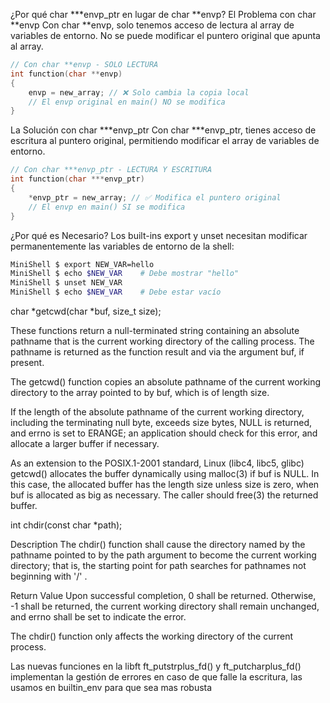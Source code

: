 ¿Por qué char ***envp_ptr en lugar de char **envp?
El Problema con char **envp
Con char **envp, solo tenemos acceso de lectura al array de variables de entorno. No se puede modificar el puntero original que apunta al array.
```c
// Con char **envp - SOLO LECTURA
int function(char **envp)
{
    envp = new_array; // ❌ Solo cambia la copia local
    // El envp original en main() NO se modifica
}
```
La Solución con char ***envp_ptr
Con char ***envp_ptr, tienes acceso de escritura al puntero original, permitiendo modificar el array de variables de entorno.
```c
// Con char ***envp_ptr - LECTURA Y ESCRITURA
int function(char ***envp_ptr)
{
    *envp_ptr = new_array; // ✅ Modifica el puntero original
    // El envp en main() SI se modifica
}
```
¿Por qué es Necesario?
Los built-ins export y unset necesitan modificar permanentemente las variables de entorno de la shell:
```bash
MiniShell $ export NEW_VAR=hello
MiniShell $ echo $NEW_VAR    # Debe mostrar "hello"
MiniShell $ unset NEW_VAR
MiniShell $ echo $NEW_VAR    # Debe estar vacío
```

char *getcwd(char *buf, size_t size);

These functions return a null-terminated string containing an absolute pathname that is the current working directory of the calling process. The pathname is returned as the function result and via the argument buf, if present.

The getcwd() function copies an absolute pathname of the current working directory to the array pointed to by buf, which is of length size.

If the length of the absolute pathname of the current working directory, including the terminating null byte, exceeds size bytes, NULL is returned, and errno is set to ERANGE; an application should check for this error, and allocate a larger buffer if necessary.

As an extension to the POSIX.1-2001 standard, Linux (libc4, libc5, glibc) getcwd() allocates the buffer dynamically using malloc(3) if buf is NULL. In this case, the allocated buffer has the length size unless size is zero, when buf is allocated as big as necessary. The caller should free(3) the returned buffer.


int chdir(const char *path);

Description
The chdir() function shall cause the directory named by the pathname pointed to by the path argument to become the current working directory; that is, the starting point for path searches for pathnames not beginning with '/' .

Return Value
Upon successful completion, 0 shall be returned. Otherwise, -1 shall be returned, the current working directory shall remain unchanged, and errno shall be set to indicate the error.

The chdir() function only affects the working directory of the current process.


Las nuevas funciones en la libft ft_putstrplus_fd() y ft_putcharplus_fd() implementan la gestión de errores en caso de que falle la escritura, las usamos en builtin_env para que sea mas robusta
